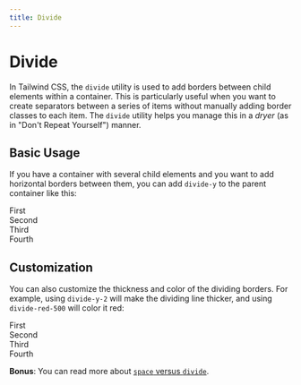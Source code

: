 ```yaml
---
title: Divide
---
```


# Divide

<script lang="ts">
  import { Example } from '$components';
</script>

In Tailwind CSS, the `divide` utility is used to add borders between child elements within a container. This is particularly useful when you want to create separators between a series of items without manually adding border classes to each item. The `divide` utility helps you manage this in a _dryer_ (as in "Don't Repeat Yourself") manner.

## Basic Usage

If you have a container with several child elements and you want to add horizontal borders between them, you can add `divide-y` to the parent container like this:

<Example highlight="divide-y-4">
  <div class="bg-blue-100 px-4 divide-y-4">
    <div class="bg-red-500 text-center text-semibold">First</div>
    <div class="bg-red-500 text-center text-semibold">Second</div>
    <div class="bg-red-500 text-center text-semibold">Third</div>
    <div class="bg-red-500 text-center text-semibold">Fourth</div>
  </div>
</Example>

## Customization

You can also customize the thickness and color of the dividing borders. For example, using `divide-y-2` will make the dividing line thicker, and using `divide-red-500` will color it red:

<Example highlight="divide-y-4 divide-red-800">
  <div class="bg-blue-100 px-4 divide-y-4 divide-red-800">
    <div class="bg-red-500 text-center text-semibold">First</div>
    <div class="bg-red-500 text-center text-semibold">Second</div>
    <div class="bg-red-500 text-center text-semibold">Third</div>
    <div class="bg-red-500 text-center text-semibold">Fourth</div>
  </div>
</Example>

**Bonus**: You can read more about [`space` versus `divide`](./space-versus-divide.md).
